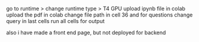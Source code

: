 go to runtime > change runtime type > T4 GPU
upload ipynb file in colab
upload the pdf in colab
change file path in cell 36
and for questions change query in last cells
run all cells for output


also i have made a front end page, but not deployed for backend
